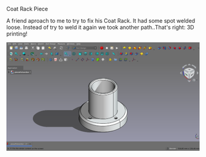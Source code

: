 Coat Rack Piece

A friend aproach to me to try to fix his Coat Rack. It had some spot welded loose. Instead of try to weld it again we took another path..That's right: 3D printing!

![alt text](https://github.com/Imejpul/3DPrinting/blob/main/15_PiezaPerchero/CoatRack.png "FreeCad View")
